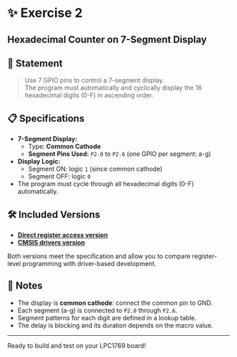 # ✨ Exercise 2
## Hexadecimal Counter on 7-Segment Display

## 📝 Statement

> Use 7 GPIO pins to control a 7-segment display.  
> The program must automatically and cyclically display the 16 hexadecimal digits (0-F) in ascending order.

## 📋 Specifications

- **7-Segment Display:**
  - Type: **Common Cathode**
  - **Segment Pins Used:** `P2.0` to `P2.6` (one GPIO per segment: a-g)
- **Display Logic:**
  - Segment ON: logic `1` (since common cathode)
  - Segment OFF: logic `0`
- The program must cycle through all hexadecimal digits (0-F) automatically.

## 🛠️ Included Versions

- [**Direct register access version**](LPC1769_registers.c)
- [**CMSIS drivers version**](LPC1769_CMSIS_drivers.c)

Both versions meet the specification and allow you to compare register-level programming with driver-based development.

## 🚦 Notes

- The display is **common cathode**: connect the common pin to GND.
- Each segment (a-g) is connected to `P2.0` through `P2.6`.
- Segment patterns for each digit are defined in a lookup table.
- The delay is blocking and its duration depends on the macro value.

---

Ready to build and test on your LPC1769 board!
